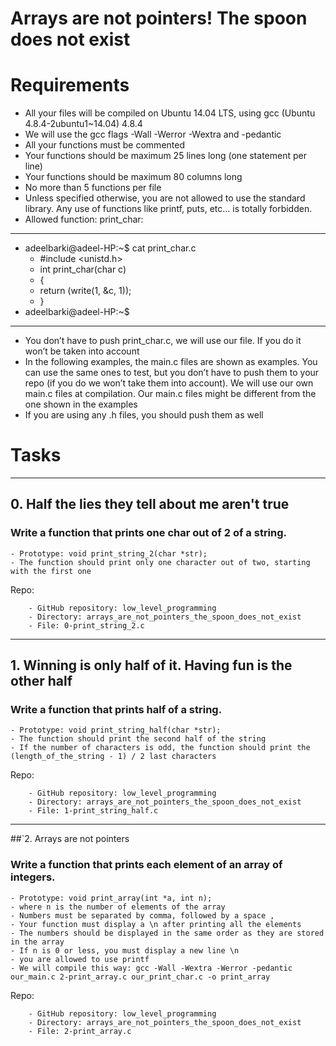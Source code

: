 # Arrays are not pointers! The spoon does not exist

# Requirements

  - All your files will be compiled on Ubuntu 14.04 LTS, using gcc (Ubuntu 4.8.4-2ubuntu1~14.04) 4.8.4
  - We will use the gcc flags -Wall -Werror -Wextra and -pedantic
  - All your functions must be commented
  - Your functions should be maximum 25 lines long (one statement per line)
  - Your functions should be maximum 80 columns long
  - No more than 5 functions per file
  - Unless specified otherwise, you are not allowed to use the standard library. Any use of functions like printf, puts, etc… is totally forbidden.
  - Allowed function: print_char:

-----------------------------------------------------------------------------------------------------------------------------
- adeelbarki@adeel-HP:~$ cat print_char.c
  - #include <unistd.h>
  - int print_char(char c)
  - {
  -   return (write(1, &c, 1));
  - }
- adeelbarki@adeel-HP:~$

-----------------------------------------------------------------------------------------------------------------------------
  
  - You don’t have to push print_char.c, we will use our file. If you do it won’t be taken into account
  - In the following examples, the main.c files are shown as examples. You can use the same ones to test, but you don’t have to push them to your repo (if you do we won’t take them into account). We will use our own main.c files at compilation. Our main.c files might be different from the one shown in the examples
  - If you are using any .h files, you should push them as well

# Tasks
-----------------------------------------------------------------------------------------------------------------------------
##  0. Half the lies they tell about me aren't true

  ### Write a function that prints one char out of 2 of a string.

    - Prototype: void print_string_2(char *str);
    - The function should print only one character out of two, starting with the first one

  Repo:
  
        - GitHub repository: low_level_programming
        - Directory: arrays_are_not_pointers_the_spoon_does_not_exist
        - File: 0-print_string_2.c
      
-----------------------------------------------------------------------------------------------------------------------------
## 1. Winning is only half of it. Having fun is the other half

  ### Write a function that prints half of a string.

    - Prototype: void print_string_half(char *str);
    - The function should print the second half of the string
    - If the number of characters is odd, the function should print the (length_of_the_string - 1) / 2 last characters
    
  Repo:
  
        - GitHub repository: low_level_programming
        - Directory: arrays_are_not_pointers_the_spoon_does_not_exist
        - File: 1-print_string_half.c
      
----------------------------------------------------------------------------------------------------------------------------
##`2. Arrays are not pointers

  ### Write a function that prints each element of an array of integers.

    - Prototype: void print_array(int *a, int n);
    - where n is the number of elements of the array
    - Numbers must be separated by comma, followed by a space ,
    - Your function must display a \n after printing all the elements
    - The numbers should be displayed in the same order as they are stored in the array
    - If n is 0 or less, you must display a new line \n
    - you are allowed to use printf
    - We will compile this way: gcc -Wall -Wextra -Werror -pedantic our_main.c 2-print_array.c our_print_char.c -o print_array
    
 Repo:
 
        - GitHub repository: low_level_programming
        - Directory: arrays_are_not_pointers_the_spoon_does_not_exist
        - File: 2-print_array.c

